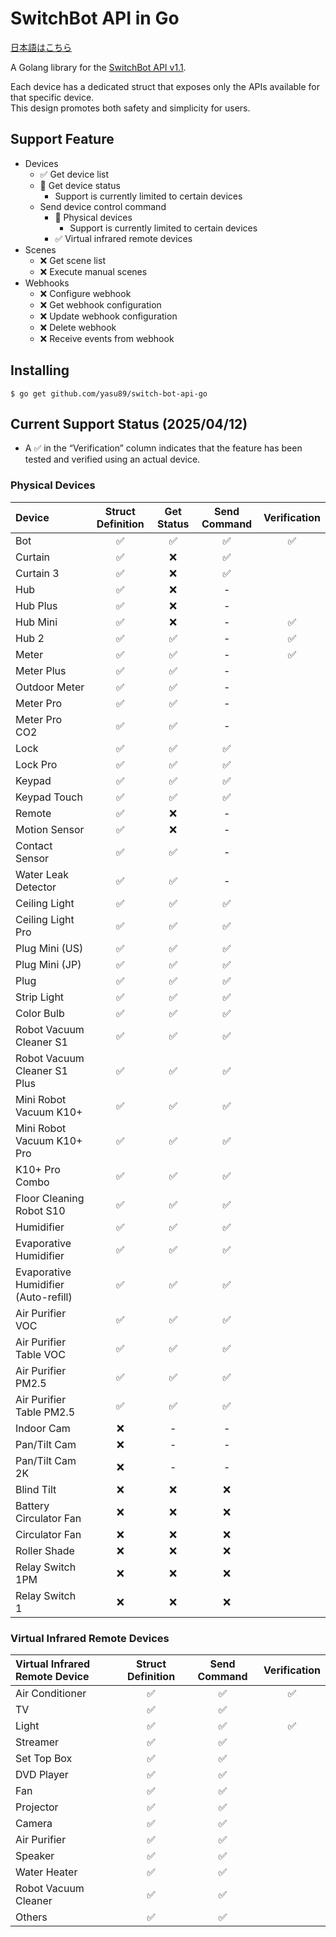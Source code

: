 # SwitchBot API in Go

[日本語はこちら](README_ja.md)

A Golang library for the [SwitchBot API v1.1](https://github.com/OpenWonderLabs/SwitchBotAPI).

Each device has a dedicated struct that exposes only the APIs available for that specific device.<br>
This design promotes both safety and simplicity for users.

## Support Feature

- Devices
  - ✅️ Get device list
  - 🚧 Get device status
    - Support is currently limited to certain devices
  - Send device control command
    - 🚧 Physical devices
      - Support is currently limited to certain devices
    - ✅ Virtual infrared remote devices
- Scenes
  - ❌ Get scene list
  - ❌ Execute manual scenes
- Webhooks
  - ❌ Configure webhook
  - ❌ Get webhook configuration
  - ❌ Update webhook configuration
  - ❌ Delete webhook
  - ❌ Receive events from webhook

## Installing

```shell
$ go get github.com/yasu89/switch-bot-api-go
```

## Current Support Status (2025/04/12)

- A ✅ in the “Verification” column indicates that the feature has been tested and verified using an actual device.

### Physical Devices

| Device                               | Struct Definition | Get Status | Send Command | Verification |
|:-------------------------------------|:-----------------:|:----------:|:------------:|:------------:|
| Bot                                  |         ✅         |     ✅      |      ✅       |      ✅       |
| Curtain                              |         ✅         |     ❌      |      ✅       |              |
| Curtain 3                            |         ✅         |     ❌      |      ✅       |              |
| Hub                                  |        ✅️         |     ❌      |      -       |              |
| Hub Plus                             |         ✅         |     ❌      |      -       |              |
| Hub Mini                             |         ✅         |     ❌      |      -       |      ✅       |
| Hub 2                                |         ✅         |     ✅      |      -       |      ✅       |
| Meter                                |         ✅         |     ✅      |      -       |      ✅       |
| Meter Plus                           |         ✅         |     ✅      |      -       |              |
| Outdoor Meter                        |         ✅         |     ✅      |      -       |              |
| Meter Pro                            |         ✅         |     ✅      |      -       |              |
| Meter Pro CO2                        |         ✅         |     ✅      |      -       |              |
| Lock                                 |         ✅         |     ✅      |      ✅       |              |
| Lock Pro                             |         ✅         |     ✅      |      ✅       |              |
| Keypad                               |         ✅         |     ✅      |      ✅       |              |
| Keypad Touch                         |         ✅         |     ✅      |      ✅       |              |
| Remote                               |         ✅         |     ❌      |      -       |              |
| Motion Sensor                        |         ✅         |     ❌      |      -       |              |
| Contact Sensor                       |         ✅         |     ✅      |      -       |              |
| Water Leak Detector                  |         ✅         |     ✅      |      -       |              |
| Ceiling Light                        |         ✅         |     ✅      |      ✅       |              |
| Ceiling Light Pro                    |         ✅         |     ✅      |      ✅       |              |
| Plug Mini (US)                       |         ✅         |     ✅      |      ✅       |              |
| Plug Mini (JP)                       |         ✅         |     ✅      |      ✅       |              |
| Plug                                 |         ✅         |     ✅      |      ✅       |              |
| Strip Light                          |         ✅         |     ✅      |      ✅       |              |
| Color Bulb                           |         ✅         |     ✅      |      ✅       |              |
| Robot Vacuum Cleaner S1              |         ✅         |     ✅      |      ✅       |              |
| Robot Vacuum Cleaner S1 Plus         |         ✅         |     ✅      |      ✅       |              |
| Mini Robot Vacuum K10+               |         ✅         |     ✅      |      ✅       |              |
| Mini Robot Vacuum K10+ Pro           |         ✅         |     ✅      |      ✅       |              |
| K10+ Pro Combo                       |         ✅         |     ✅      |      ✅       |              |
| Floor Cleaning Robot S10             |         ✅         |     ✅      |      ✅       |              |
| Humidifier                           |         ✅         |     ✅      |      ✅       |              |
| Evaporative Humidifier               |         ✅         |     ✅      |      ✅       |              |
| Evaporative Humidifier (Auto-refill) |         ✅         |     ✅      |      ✅       |              |
| Air Purifier VOC                     |         ✅         |     ✅      |      ✅       |              |
| Air Purifier Table VOC               |         ✅         |     ✅      |      ✅       |              |
| Air Purifier PM2.5                   |         ✅         |     ✅      |      ✅       |              |
| Air Purifier Table PM2.5             |         ✅         |     ✅      |      ✅       |              |
| Indoor Cam                           |         ❌         |     -      |      -       |              |
| Pan/Tilt Cam                         |         ❌         |     -      |      -       |              |
| Pan/Tilt Cam 2K                      |         ❌         |     -      |      -       |              |
| Blind Tilt                           |         ❌         |     ❌      |      ❌       |              |
| Battery Circulator Fan               |         ❌         |     ❌      |      ❌       |              |
| Circulator Fan                       |         ❌         |     ❌      |      ❌       |              |
| Roller Shade                         |         ❌         |     ❌      |      ❌       |              |
| Relay Switch 1PM                     |         ❌         |     ❌      |      ❌       |              |
| Relay Switch 1                       |         ❌         |     ❌      |      ❌       |              |

### Virtual Infrared Remote Devices

| Virtual Infrared Remote Device | Struct Definition | Send Command | Verification |
|:-------------------------------|:-----------------:|:------------:|:------------:|
| Air Conditioner                |         ✅         |      ✅       |      ✅       |
| TV                             |         ✅         |      ✅       |              |
| Light                          |         ✅         |      ✅       |      ✅       |
| Streamer                       |         ✅         |      ✅       |              |
| Set Top Box                    |         ✅         |      ✅       |              |
| DVD Player                     |         ✅         |      ✅       |              |
| Fan                            |         ✅         |      ✅       |              |
| Projector                      |         ✅         |      ✅       |              |
| Camera                         |         ✅         |      ✅       |              |
| Air Purifier                   |         ✅         |      ✅       |              |
| Speaker                        |         ✅         |      ✅       |              |
| Water Heater                   |         ✅         |      ✅       |              |
| Robot Vacuum Cleaner           |         ✅         |      ✅       |              |
| Others                         |         ✅         |      ✅       |              |
